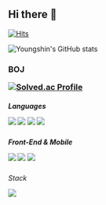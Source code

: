 ## Hi there 👋

<!--
**idid10/idid10** is a ✨ _special_ ✨ repository because its `README.md` (this file) appears on your GitHub profile.

Here are some ideas to get you started:

- 🔭 I’m currently working on ...
- 🌱 I’m currently learning ...
- 👯 I’m looking to collaborate on ...
- 🤔 I’m looking for help with ...
- 💬 Ask me about ...
- 📫 How to reach me: ...
- 😄 Pronouns: ...
- ⚡ Fun fact: ...
-->
[![Hits](https://hits.seeyoufarm.com/api/count/incr/badge.svg?url=https%3A%2F%2Fgithub.com%2Fmin-0&count_bg=%23555555&title_bg=%23323232&icon=github.svg&icon_color=%23FFFFFF&title=hits&edge_flat=false)](https://hits.seeyoufarm.com)

![Youngshin's GitHub stats](https://github-readme-stats.vercel.app/api?username=idid10&theme=cobalt&show_icons=true)

<h3 align="left"> BOJ <br> </p>

[![Solved.ac Profile](http://mazassumnida.wtf/api/v2/generate_badge?boj=p0tls)](https://solved.ac/p0tls/)

<h5 align="left"> Languages <br> </p>
  <img src="https://img.shields.io/badge/Java-007396?style=round-square&logo=java&logoColor=white"/> <img src="https://img.shields.io/badge/Python-3776AB?style=round-square&logo=python&logoColor=white"/> <img src="https://img.shields.io/badge/C-A8B9CC?style=round-square&logo=C&logoColor=white"/> <img src="https://img.shields.io/badge/C++-00599C?style=round-square&logo=C++&logoColor=white"/> 
<h5 align="left"> Front-End & Mobile <br> </p>
  <img src="https://img.shields.io/badge/Android Studio-3DDC84?style=round-square&logo=Android Studio&logoColor=white"/>
  <img src="https://img.shields.io/badge/HTML-E34F26?style=round-square&logo=HTML&logoColor=white"/> <img src="https://img.shields.io/badge/CSS-1572B6?style=round-square&logo=CSS&logoColor=white"/> 
<h6 align="left"> Stack <br> </p>
  <img src="https://img.shields.io/badge/MySQL-4479A1?style=round-square&logo=MySQL&logoColor=white"/> 
